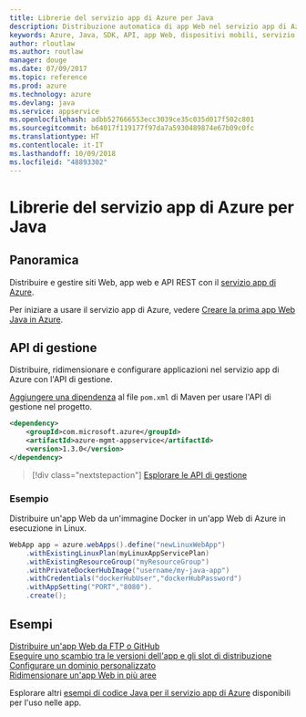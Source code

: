 ```yaml
---
title: Librerie del servizio app di Azure per Java
description: Distribuzione automatica di app Web nel servizio app di Azure con le API di gestione di Azure.
keywords: Azure, Java, SDK, API, app Web, dispositivi mobili, servizio app
author: rloutlaw
ms.author: routlaw
manager: douge
ms.date: 07/09/2017
ms.topic: reference
ms.prod: azure
ms.technology: azure
ms.devlang: java
ms.service: appservice
ms.openlocfilehash: adbb527666553ecc3039ce35c035d017f502c801
ms.sourcegitcommit: b64017f119177f97da7a5930489874e67b09c0fc
ms.translationtype: HT
ms.contentlocale: it-IT
ms.lasthandoff: 10/09/2018
ms.locfileid: "48893302"
---
```

# <a name="azure-app-service-libraries-for-java"></a>Librerie del servizio app di Azure per Java

## <a name="overview"></a>Panoramica

Distribuire e gestire siti Web, app web e API REST con il [servizio app di Azure](/azure/app-service).

Per iniziare a usare il servizio app di Azure, vedere [Creare la prima app Web Java in Azure](/azure/app-service-web/app-service-web-get-started-java).

## <a name="management-api"></a>API di gestione

Distribuire, ridimensionare e configurare applicazioni nel servizio app di Azure con l'API di gestione.

[Aggiungere una dipendenza](https://maven.apache.org/guides/getting-started/index.html#How_do_I_use_external_dependencies) al file `pom.xml` di Maven per usare l'API di gestione nel progetto.

```XML
<dependency>
    <groupId>com.microsoft.azure</groupId>
    <artifactId>azure-mgmt-appservice</artifactId>
    <version>1.3.0</version>
</dependency>
```   

> [!div class="nextstepaction"]
> [Esplorare le API di gestione](/java/api/overview/azure/appservice/management)

### <a name="example"></a>Esempio

Distribuire un'app Web da un'immagine Docker in un'app Web di Azure in esecuzione in Linux.

```java
WebApp app = azure.webApps().define("newLinuxWebApp")
    .withExistingLinuxPlan(myLinuxAppServicePlan)
    .withExistingResourceGroup("myResourceGroup")
    .withPrivateDockerHubImage("username/my-java-app")
    .withCredentials("dockerHubUser","dockerHubPassword")
    .withAppSetting("PORT","8080").
    .create();
```

## <a name="samples"></a>Esempi

[Distribuire un'app Web da FTP o GitHub][1]  
[Eseguire uno scambio tra le versioni dell'app e gli slot di distribuzione][2]  
[Configurare un dominio personalizzato][3]   
[Ridimensionare un'app Web in più aree][4]   

Esplorare altri [esempi di codice Java per il servizio app di Azure](https://azure.microsoft.com/resources/samples/?platform=java&term=appservice) disponibili per l'uso nelle app.

[1]: ../docs-ref-conceptual/java-sdk-configure-webapp-sources.md
[2]: https://azure.microsoft.com/resources/samples/app-service-java-manage-staging-and-production-slots-for-web-apps/
[3]: https://azure.microsoft.com/resources/samples/app-service-java-manage-web-apps-with-custom-domains/
[4]: https://azure.microsoft.com/resources/samples/app-service-java-scale-web-apps-on-linux/
